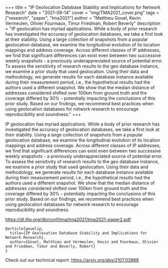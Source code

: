 +++
title = "IP Geolocation Database Stability and Implications for Network Research"
date = "2021-09-14"
cover = "img/TMA2021_cover.png"
tags = ["research", "paper", "tma2021"]
author = "Matthieu Gouel, Kevin Vermeulen, Olivier Fourmaux, Timur Friedman, Robert Beverly"
description = "IP geolocation has myriad applications. While a body of prior research has investigated the accuracy of geolocation databases, we take a first look at their stability. Using a large collection of snapshots from a popular geolocation database, we examine the longitudinal evolution of its location mappings and address coverage. Across different classes of IP addresses, we find that significant differences can exist even between two successive weekly snapshots - a previously underappreciated source of potential error. To assess the sensitivity of research results to the geo database instance, we examine a prior study that used geolocation. Using their data and methodology, we generate results for each database instance available during their measurement period, i.e., the hypothetical results had the authors used a different snapshot. We show that the median distance of addresses considered shifted over 100km from ground truth and the coverage differed by 30% - potentially impacting the conclusions of this prior study. Based on our findings, we recommend best practices when using geolocation databases for network research to encourage reproducibility and soundness."
+++

IP geolocation has myriad applications. While a body of prior research has investigated the accuracy of geolocation databases, we take a first look at their stability. Using a large collection of snapshots from a popular geolocation database, we examine the longitudinal evolution of its location mappings and address coverage. Across different classes of IP addresses, we find that significant differences can exist even between two successive weekly snapshots - a previously underappreciated source of potential error. To assess the sensitivity of research results to the geo database instance, we examine a prior study that used geolocation. Using their data and methodology, we generate results for each database instance available during their measurement period, i.e., the hypothetical results had the authors used a different snapshot. We show that the median distance of addresses considered shifted over 100km from ground truth and the coverage differed by 30% - potentially impacting the conclusions of this prior study. Based on our findings, we recommend best practices when using geolocation databases for network research to encourage reproducibility and soundness.

https://dl.ifip.org/db/conf/tma/tma2021/tma2021-paper2.pdf


```
@article{gouelip,
  title={IP Geolocation Database Stability and Implications for Network Research},
  author={Gouel, Matthieu and Vermeulen, Kevin and Fourmaux, Olivier and Friedman, Timur and Beverly, Robert}
}
```

Check out our technical report: https://arxiv.org/abs/2107.03988
